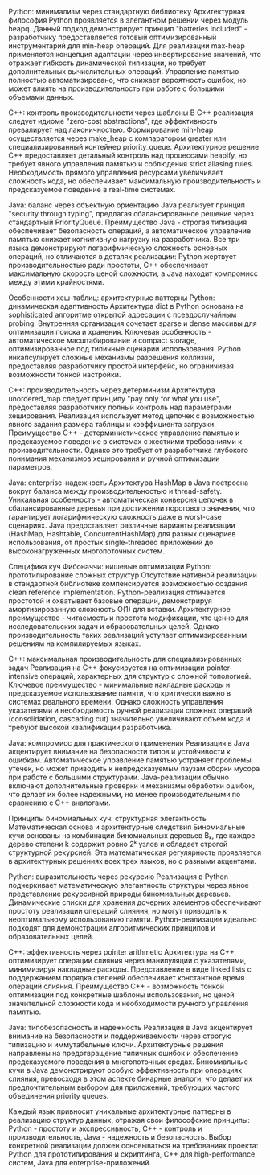 Python: минимализм через стандартную библиотеку
Архитектурная философия Python проявляется в элегантном решении через модуль heapq. Данный подход демонстрирует принцип "batteries included" - разработчику предоставляется готовый оптимизированный инструментарий для min-heap операций. Для реализации max-heap применяется концепция адаптации через инвертирование значений, что отражает гибкость динамической типизации, но требует дополнительных вычислительных операций. Управление памятью полностью автоматизировано, что снижает вероятность ошибок, но может влиять на производительность при работе с большими объемами данных.

C++: контроль производительности через шаблоны
В C++ реализация следует идиоме "zero-cost abstractions", где эффективность превалирует над лаконичностью. Формирование min-heap осуществляется через make_heap с компаратором greater или специализированный контейнер priority_queue. Архитектурное решение C++ предоставляет детальный контроль над процессами heapify, но требует явного управления памятью и соблюдения strict aliasing rules. Необходимость прямого управления ресурсами увеличивает сложность кода, но обеспечивает максимальную производительность и предсказуемое поведение в real-time системах.

Java: баланс через объектную ориентацию
Java реализует принцип "security through typing", предлагая сбалансированное решение через стандартный PriorityQueue. Преимущество Java - строгая типизация обеспечивает безопасность операций, а автоматическое управление памятью снижает когнитивную нагрузку на разработчика. Все три языка демонстрируют логарифмическую сложность основных операций, но отличаются в деталях реализации: Python жертвует производительностью ради простоты, C++ обеспечивает максимальную скорость ценой сложности, а Java находит компромисс между этими крайностями.

Особенности хеш-таблиц: архитектурные паттерны
Python: динамическая адаптивность
Архитектура dict в Python основана на sophisticated алгоритме открытой адресации с псевдослучайным probing. Внутренняя организация сочетает sparse и dense массивы для оптимизации поиска и хранения. Ключевая особенность - автоматическое масштабирование и compact storage, оптимизированное под типичные сценарии использования. Python инкапсулирует сложные механизмы разрешения коллизий, предоставляя разработчику простой интерфейс, но ограничивая возможности тонкой настройки.

C++: производительность через детерминизм
Архитектура unordered_map следует принципу "pay only for what you use", предоставляя разработчику полный контроль над параметрами хеширования. Реализация использует метод цепочек с возможностью явного задания размера таблицы и коэффициента загрузки. Преимущество C++ - детерминистическое управление памятью и предсказуемое поведение в системах с жесткими требованиями к производительности. Однако это требует от разработчика глубокого понимания механизмов хеширования и ручной оптимизации параметров.

Java: enterprise-надежность
Архитектура HashMap в Java построена вокруг баланса между производительностью и thread-safety. Уникальная особенность - автоматическая конверсия цепочек в сбалансированные деревья при достижении порогового значения, что гарантирует логарифмическую сложность даже в worst-case сценариях. Java предоставляет различные варианты реализации (HashMap, Hashtable, ConcurrentHashMap) для разных сценариев использования, от простых single-threaded приложений до высоконагруженных многопоточных систем.

Специфика куч Фибоначчи: нишевые оптимизации
Python: прототипирование сложных структур
Отсутствие нативной реализации в стандартной библиотеке компенсируется возможностью создания clean reference implementation. Python-реализация отличается простотой и охватывает базовые операции, демонстрируя амортизированную сложность O(1) для вставки. Архитектурное преимущество - читаемость и простота модификации, что ценно для исследовательских задач и образовательных целей. Однако производительность таких реализаций уступает оптимизированным решениям на компилируемых языках.

C++: максимальная производительность для специализированных задач
Реализация на C++ фокусируется на оптимизации pointer-intensive операций, характерных для структур с сложной топологией. Ключевое преимущество - минимальные накладные расходы и предсказуемое использование памяти, что критически важно в системах реального времени. Однако сложность управления указателями и необходимость ручной реализации сложных операций (consolidation, cascading cut) значительно увеличивают объем кода и требуют высокой квалификации разработчика.

Java: компромисс для практического применения
Реализация в Java акцентирует внимание на безопасности типов и устойчивости к ошибкам. Автоматическое управление памятью устраняет проблемы утечек, но может приводить к непредсказуемым паузам сборки мусора при работе с большими структурами. Java-реализации обычно включают дополнительные проверки и механизмы обработки ошибок, что делает их более надежными, но менее производительными по сравнению с C++ аналогами.

Принципы биномиальных куч: структурная элегантность
Математическая основа и архитектурные следствия
Биномиальные кучи основаны на комбинации биномиальных деревьев Bₖ, где каждое дерево степени k содержит ровно 2ᵏ узлов и обладает строгой структурной рекурсией. Эта математическая регулярность проявляется в архитектурных решениях всех трех языков, но с разными акцентами.

Python: выразительность через рекурсию
Реализация в Python подчеркивает математическую элегантность структуры через явное представление рекурсивной природы биномиальных деревьев. Динамические списки для хранения дочерних элементов обеспечивают простоту реализации операций слияния, но могут приводить к неоптимальному использованию памяти. Python-реализации идеально подходят для демонстрации алгоритмических принципов и образовательных целей.

C++: эффективность через pointer arithmetic
Архитектура на C++ оптимизирует операции слияния через манипуляции с указателями, минимизируя накладные расходы. Представление в виде linked lists с поддержанием порядка степеней обеспечивает константное время операций слияния. Преимущество C++ - возможность тонкой оптимизации под конкретные шаблоны использования, но ценой значительной сложности кода и необходимости ручного управления памятью.

Java: типобезопасность и надежность
Реализация в Java акцентирует внимание на безопасности и поддерживаемости через строгую типизацию и иммутабельные ключи. Архитектурные решения направлены на предотвращение типичных ошибок и обеспечение предсказуемого поведения в многопоточных средах. Биномиальные кучи в Java демонстрируют особую эффективность при операциях слияния, превосходя в этом аспекте бинарные аналоги, что делает их предпочтительным выбором для приложений, требующих частого объединения priority queues.

Каждый язык привносит уникальные архитектурные паттерны в реализацию структур данных, отражая свои философские принципы: Python - простоту и экспрессивность, C++ - контроль и производительность, Java - надежность и безопасность. Выбор конкретной реализации должен основываться на требованиях проекта: Python для прототипирования и скриптинга, C++ для high-performance систем, Java для enterprise-приложений.

